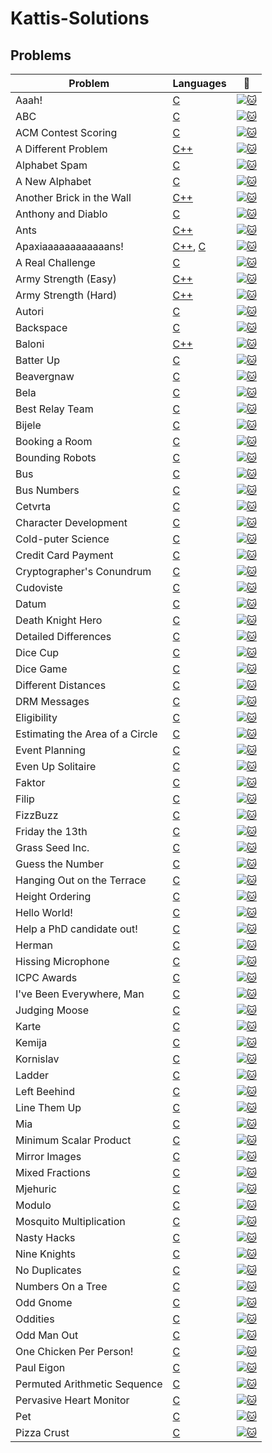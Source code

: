 # Kattis-Solutions

## Problems
| Problem | Languages | :link: |
| - | - | - |
| Aaah! | [C](https://github.com/gytkps/Kattis-Solutions/blob/master/C/aaah.c) | [![:cat:](https://open.kattis.com/favicon)](https://open.kattis.com/problems/aaah) |
| ABC | [C](https://github.com/gytkps/Kattis-Solutions/blob/master/C/abc.c) | [![:cat:](https://open.kattis.com/favicon)](https://open.kattis.com/problems/abc) |
| ACM Contest Scoring | [C](https://github.com/gytkps/Kattis-Solutions/blob/master/C/acm.c) | [![:cat:](https://open.kattis.com/favicon)](https://open.kattis.com/problems/acm) |
| A Different Problem | [C++](https://github.com/gytkps/Kattis-Solutions/blob/master/C%2B%2B/different.cpp) | [![:cat:](https://open.kattis.com/favicon)](https://open.kattis.com/problems/different) |
| Alphabet Spam | [C](https://github.com/gytkps/Kattis-Solutions/blob/master/C/alphabetspam.c) | [![:cat:](https://open.kattis.com/favicon)](https://open.kattis.com/problems/alphabetspam) |
| A New Alphabet | [C](https://github.com/gytkps/Kattis-Solutions/blob/master/C/anewalphabet.c) | [![:cat:](https://open.kattis.com/favicon)](https://open.kattis.com/problems/anewalphabet) |
| Another Brick in the Wall | [C++](https://github.com/gytkps/Kattis-Solutions/blob/master/C%2B%2B/anotherbrick.cpp) | [![:cat:](https://open.kattis.com/favicon)](https://open.kattis.com/problems/anotherbrick) |
| Anthony and Diablo | [C](https://github.com/gytkps/Kattis-Solutions/blob/master/C/anthonyanddiablo.c) | [![:cat:](https://open.kattis.com/favicon)](https://open.kattis.com/problems/anthonyanddiablo) |
| Ants | [C++](https://github.com/gytkps/Kattis-Solutions/blob/master/C%2B%2B/ants.cpp) | [![:cat:](https://open.kattis.com/favicon)](https://open.kattis.com/problems/ants) |
| Apaxiaaaaaaaaaaaans! | [C++](https://github.com/gytkps/Kattis-Solutions/blob/master/C%2B%2B/apaxiaaans.cpp), [C](https://github.com/gytkps/Kattis-Solutions/blob/master/C/apaxiaaans.c) | [![:cat:](https://open.kattis.com/favicon)](https://open.kattis.com/problems/apaxiaaans) |
| A Real Challenge | [C](https://github.com/gytkps/Kattis-Solutions/blob/master/C/areal.c) | [![:cat:](https://open.kattis.com/favicon)](https://open.kattis.com/problems/areal) |
| Army Strength (Easy) | [C++](https://github.com/gytkps/Kattis-Solutions/blob/master/C%2B%2B/armystrengtheasy.cpp) | [![:cat:](https://open.kattis.com/favicon)](https://open.kattis.com/problems/armystrengtheasy) |
| Army Strength (Hard) | [C++](https://github.com/gytkps/Kattis-Solutions/blob/master/C%2B%2B/armystrengthhard.cpp) | [![:cat:](https://open.kattis.com/favicon)](https://open.kattis.com/problems/armystrengthhard) |
| Autori | [C](https://github.com/gytkps/Kattis-Solutions/blob/master/C/autori.c) | [![:cat:](https://open.kattis.com/favicon)](https://open.kattis.com/problems/autori) |
| Backspace | [C](https://github.com/gytkps/Kattis-Solutions/blob/master/C/aaah.c) | [![:cat:](https://open.kattis.com/favicon)](https://open.kattis.com/problems/backspace) |
| Baloni | [C++](https://github.com/gytkps/Kattis-Solutions/blob/master/C%2B%2B/baloni.cpp) | [![:cat:](https://open.kattis.com/favicon)](https://open.kattis.com/problems/baloni) |
| Batter Up | [C](https://github.com/gytkps/Kattis-Solutions/blob/master/C/batterup.c) | [![:cat:](https://open.kattis.com/favicon)](https://open.kattis.com/problems/batterup) |
| Beavergnaw | [C](https://github.com/gytkps/Kattis-Solutions/blob/master/C/beavergnaw.c) | [![:cat:](https://open.kattis.com/favicon)](https://open.kattis.com/problems/beavergnaw) |
| Bela | [C](https://github.com/gytkps/Kattis-Solutions/blob/master/C/bela.c) | [![:cat:](https://open.kattis.com/favicon)](https://open.kattis.com/problems/aaah) |
| Best Relay Team | [C](https://github.com/gytkps/Kattis-Solutions/blob/master/C/bestrelayteam.c) | [![:cat:](https://open.kattis.com/favicon)](https://open.kattis.com/problems/aaah) |
| Bijele | [C]() | [![:cat:](https://open.kattis.com/favicon)](https://open.kattis.com/problems/bijele) |
| Booking a Room | [C]() | [![:cat:](https://open.kattis.com/favicon)](https://open.kattis.com/problems/bookingaroom) |
| Bounding Robots | [C]() | [![:cat:](https://open.kattis.com/favicon)](https://open.kattis.com/problems/boundingrobots) |
| Bus | [C]() | [![:cat:](https://open.kattis.com/favicon)](https://open.kattis.com/problems/bus) |
| Bus Numbers | [C]() | [![:cat:](https://open.kattis.com/favicon)](https://open.kattis.com/problems/busnumbers) |
| Cetvrta | [C]() | [![:cat:](https://open.kattis.com/favicon)](https://open.kattis.com/problems/cetvrta) |
| Character Development | [C]() | [![:cat:](https://open.kattis.com/favicon)](https://open.kattis.com/problems/character) |
| Cold-puter Science | [C]() | [![:cat:](https://open.kattis.com/favicon)](https://open.kattis.com/problems/???) |
| Credit Card Payment | [C]() | [![:cat:](https://open.kattis.com/favicon)](https://open.kattis.com/problems/???) |
| Cryptographer's Conundrum | [C]() | [![:cat:](https://open.kattis.com/favicon)](https://open.kattis.com/problems/???) |
| Cudoviste | [C]() | [![:cat:](https://open.kattis.com/favicon)](https://open.kattis.com/problems/???) |
| Datum | [C]() | [![:cat:](https://open.kattis.com/favicon)](https://open.kattis.com/problems/???) |
| Death Knight Hero | [C]() | [![:cat:](https://open.kattis.com/favicon)](https://open.kattis.com/problems/???) |
| Detailed Differences | [C]() | [![:cat:](https://open.kattis.com/favicon)](https://open.kattis.com/problems/???) |
| Dice Cup | [C]() | [![:cat:](https://open.kattis.com/favicon)](https://open.kattis.com/problems/???) |
| Dice Game | [C]() | [![:cat:](https://open.kattis.com/favicon)](https://open.kattis.com/problems/???) |
| Different Distances | [C]() | [![:cat:](https://open.kattis.com/favicon)](https://open.kattis.com/problems/???) |
| DRM Messages | [C]() | [![:cat:](https://open.kattis.com/favicon)](https://open.kattis.com/problems/???) |
| Eligibility | [C]() | [![:cat:](https://open.kattis.com/favicon)](https://open.kattis.com/problems/???) |
| Estimating the Area of a Circle	 | [C]() | [![:cat:](https://open.kattis.com/favicon)](https://open.kattis.com/problems/???) |
| Event Planning | [C]() | [![:cat:](https://open.kattis.com/favicon)](https://open.kattis.com/problems/???) |
| Even Up Solitaire | [C]() | [![:cat:](https://open.kattis.com/favicon)](https://open.kattis.com/problems/???) |
| Faktor | [C]() | [![:cat:](https://open.kattis.com/favicon)](https://open.kattis.com/problems/???) |
| Filip | [C]() | [![:cat:](https://open.kattis.com/favicon)](https://open.kattis.com/problems/???) |
| FizzBuzz | [C]() | [![:cat:](https://open.kattis.com/favicon)](https://open.kattis.com/problems/???) |
| Friday the 13th | [C]() | [![:cat:](https://open.kattis.com/favicon)](https://open.kattis.com/problems/???) |
| Grass Seed Inc. | [C]() | [![:cat:](https://open.kattis.com/favicon)](https://open.kattis.com/problems/???) |
| Guess the Number | [C]() | [![:cat:](https://open.kattis.com/favicon)](https://open.kattis.com/problems/???) |
| Hanging Out on the Terrace | [C]() | [![:cat:](https://open.kattis.com/favicon)](https://open.kattis.com/problems/???) |
| Height Ordering | [C]() | [![:cat:](https://open.kattis.com/favicon)](https://open.kattis.com/problems/???) |
| Hello World! | [C]() | [![:cat:](https://open.kattis.com/favicon)](https://open.kattis.com/problems/???) |
| Help a PhD candidate out! | [C]() | [![:cat:](https://open.kattis.com/favicon)](https://open.kattis.com/problems/???) |
| Herman | [C]() | [![:cat:](https://open.kattis.com/favicon)](https://open.kattis.com/problems/???) |
| Hissing Microphone | [C]() | [![:cat:](https://open.kattis.com/favicon)](https://open.kattis.com/problems/???) |
| ICPC Awards | [C]() | [![:cat:](https://open.kattis.com/favicon)](https://open.kattis.com/problems/???) |
| I've Been Everywhere, Man | [C]() | [![:cat:](https://open.kattis.com/favicon)](https://open.kattis.com/problems/???) |
| Judging Moose| [C]() | [![:cat:](https://open.kattis.com/favicon)](https://open.kattis.com/problems/???) |
| Karte | [C]() | [![:cat:](https://open.kattis.com/favicon)](https://open.kattis.com/problems/???) |
| Kemija | [C]() | [![:cat:](https://open.kattis.com/favicon)](https://open.kattis.com/problems/???) |
| Kornislav | [C]() | [![:cat:](https://open.kattis.com/favicon)](https://open.kattis.com/problems/???) |
| Ladder | [C]() | [![:cat:](https://open.kattis.com/favicon)](https://open.kattis.com/problems/???) |
| Left Beehind | [C]() | [![:cat:](https://open.kattis.com/favicon)](https://open.kattis.com/problems/???) |
| Line Them Up | [C]() | [![:cat:](https://open.kattis.com/favicon)](https://open.kattis.com/problems/???) |
| Mia | [C]() | [![:cat:](https://open.kattis.com/favicon)](https://open.kattis.com/problems/???) |
| Minimum Scalar Product | [C]() | [![:cat:](https://open.kattis.com/favicon)](https://open.kattis.com/problems/???) |
| Mirror Images | [C]() | [![:cat:](https://open.kattis.com/favicon)](https://open.kattis.com/problems/???) |
| Mixed Fractions | [C]() | [![:cat:](https://open.kattis.com/favicon)](https://open.kattis.com/problems/???) |
| Mjehuric | [C]() | [![:cat:](https://open.kattis.com/favicon)](https://open.kattis.com/problems/???) |
| Modulo | [C]() | [![:cat:](https://open.kattis.com/favicon)](https://open.kattis.com/problems/???) |
| Mosquito Multiplication | [C]() | [![:cat:](https://open.kattis.com/favicon)](https://open.kattis.com/problems/???) |
| Nasty Hacks | [C]() | [![:cat:](https://open.kattis.com/favicon)](https://open.kattis.com/problems/???) |
| Nine Knights | [C]() | [![:cat:](https://open.kattis.com/favicon)](https://open.kattis.com/problems/???) |
| No Duplicates | [C]() | [![:cat:](https://open.kattis.com/favicon)](https://open.kattis.com/problems/???) |
| Numbers On a Tree | [C]() | [![:cat:](https://open.kattis.com/favicon)](https://open.kattis.com/problems/???) |
| Odd Gnome | [C]() | [![:cat:](https://open.kattis.com/favicon)](https://open.kattis.com/problems/???) |
| Oddities | [C]() | [![:cat:](https://open.kattis.com/favicon)](https://open.kattis.com/problems/???) |
| Odd Man Out | [C]() | [![:cat:](https://open.kattis.com/favicon)](https://open.kattis.com/problems/???) |
| One Chicken Per Person! | [C]() | [![:cat:](https://open.kattis.com/favicon)](https://open.kattis.com/problems/???) |
| Paul Eigon | [C]() | [![:cat:](https://open.kattis.com/favicon)](https://open.kattis.com/problems/???) |
| Permuted Arithmetic Sequence | [C]() | [![:cat:](https://open.kattis.com/favicon)](https://open.kattis.com/problems/???) |
| Pervasive Heart Monitor | [C]() | [![:cat:](https://open.kattis.com/favicon)](https://open.kattis.com/problems/???) |
| Pet | [C]() | [![:cat:](https://open.kattis.com/favicon)](https://open.kattis.com/problems/???) |
| Pizza Crust | [C]() | [![:cat:](https://open.kattis.com/favicon)](https://open.kattis.com/problems/???) |

